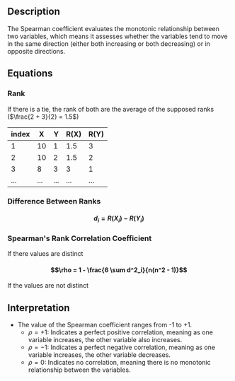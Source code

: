 ## **Description**
The Spearman coefficient evaluates the monotonic relationship between two variables, which means it assesses whether the variables tend to move in the same direction (either both increasing or both decreasing) or in opposite directions.


## **Equations**

### Rank

If there is a tie, the rank of both are the average of the supposed ranks ($\frac{2 + 3}{2} = 1.5$)

| index | X   | Y   | R(X) | R(Y) |
| ----- | --- | --- | ---- | ---- |
| 1     | 10  | 1   | 1.5  | 3    |
| 2     | 10  | 2   | 1.5  | 2    |
| 3     | 8   | 3   | 3    | 1    |
| ...   | ... | ... | ...  | ...  |

### Difference Between Ranks

#### $$d_i = R(X_i) - R(Y_i)$$

### Spearman's Rank Correlation Coefficient

If there values are distinct

#### $$\rho = 1 - \frac{6 \sum d^2_i}{n(n^2 - 1)}$$

If the values are not distinct

## **Interpretation**
- The value of the Spearman coefficient ranges from -1 to +1.
    - $\rho = +1$: Indicates a perfect positive correlation, meaning as one variable increases, the other variable also increases.
    - $\rho = -1$: Indicates a perfect negative correlation, meaning as one variable increases, the other variable decreases.
    - $\rho = 0$: Indicates no correlation, meaning there is no monotonic relationship between the variables.
